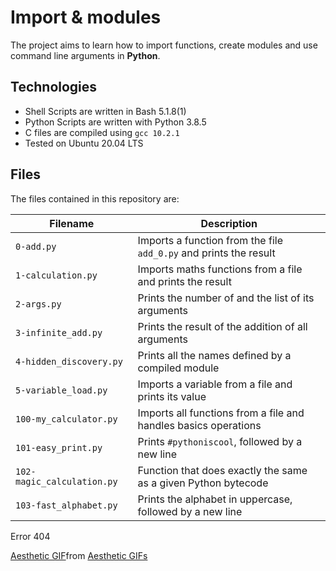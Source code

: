 # Import & modules

The project aims to learn how to import functions, create modules and use command line arguments in **Python**.

## Technologies
* Shell Scripts are written in Bash 5.1.8(1)
* Python Scripts are written with Python 3.8.5
* C files are compiled using `gcc 10.2.1`
* Tested on Ubuntu 20.04 LTS

## Files
The files contained in this repository are:

| Filename | Description |
| -------- | ----------- |
| `0-add.py` | Imports a function from the file `add_0.py` and prints the result |
| `1-calculation.py` | Imports maths functions from a file and prints the result|
| `2-args.py` | Prints the number of and the list of its arguments |
| `3-infinite_add.py` | Prints the result of the addition of all arguments |
| `4-hidden_discovery.py` | Prints all the names defined by a compiled module |
| `5-variable_load.py` | Imports a variable from a file and prints its value |
| `100-my_calculator.py` | Imports all functions from a file and handles basics operations |
| `101-easy_print.py` | Prints `#pythoniscool`, followed by a new line |
| `102-magic_calculation.py` | Function that does exactly the same as a given Python bytecode |
| `103-fast_alphabet.py` | Prints the alphabet in uppercase, followed by a new line |

<html>
<head>
<script type="text/javascript">
function blinktext() {
  var f = document.getElementById('myerror');
  setInterval(function() {
    f.style.visibility = (f.style.visibility == 'hidden' ? '' : 'hidden');
  }, 2000);
}
</script>
</head>
<body onload="blinktext();">
<p id="myerror">Error 404</p>
</body>

</html>

<div class="tenor-gif-embed" data-postid="23457392" data-share-method="host" data-aspect-ratio="1.78771" data-width="100%"><a href="https://tenor.com/view/aesthetic-gif-23457392">Aesthetic GIF</a>from <a href="https://tenor.com/search/aesthetic-gifs">Aesthetic GIFs</a></div> <script type="text/javascript" async src="https://tenor.com/embed.js"></script>
